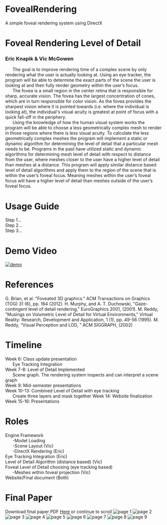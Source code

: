 # FovealRendering
A simple foveal rendering system using DirectX

# Foveal Rendering Level of Detail
### Eric Knapik & Vic McGowen

&nbsp;&nbsp;&nbsp;&nbsp;&nbsp;&nbsp;The goal is to improve rendering time of a complex scene by only rendering what the user is actually looking at. Using an eye tracker, the program will be able to determine the exact parts of the scene the user is looking at and then fully render geometry within the user’s focus. <br />
&nbsp;&nbsp;&nbsp;&nbsp;&nbsp;&nbsp;The fovea is a small region in the center retina that is responsible for sharp, accurate vision. The fovea has the largest concentration of cones, which are in turn responsible for color vision. As the fovea provides the sharpest vision where it is pointed towards (i.e. where the individual is looking at), the individual's visual acuity is greatest at point of focus with a quick fall-off in the periphery. <br />
&nbsp;&nbsp;&nbsp;&nbsp;&nbsp;&nbsp;Using the knowledge of how the human visual system works the program will be able to choose a less geometrically complex mesh to render in those regions where there is less visual acuity. To calculate the less geometrically complex meshes the program will implement a static or dynamic algorithm for determining the level of detail that a particular mesh needs to be. Programs in the past have utilized static and dynamic algorithms for determining mesh level of detail with respect to distance from the user, where meshes closer to the user have a higher level of detail than meshes at a distance. This program will apply similar distance based level of detail algorithms and apply them to the region of the scene that is within the user’s foveal focus. Meaning meshes within the user’s foveal focus will have a higher level of detail than meshes outside of the user’s foveal focus. <br />

# Usage Guide
Step 1... <br />
Step 2... <br />
Step 3... <br />

# Demo Video
[![demo](https://github.com/EKnapik/FovealRendering/blob/master/documentation/youtube.png)](https://youtu.be/5cbNQI526aU)

# References
G. Brian, et al. "Foveated 3D graphics." ACM Transactions on Graphics (TOG) 31 (6), pp. 164 
(2012).
H. Murphy, and A. T. Duchowski, "Gaze-contingent level of detail rendering," EuroGraphics 
2001, (2001).
M. Reddy, "Musings on Volumetric Level of Detail for Virtual Environments," Virtual Reality: 
Research, Development and Application, 1 (1), pp. 49-56 (1995).
M. Reddy, “Visual Perception and LOD, ” ACM SIGGRAPH, (2002)

# Timeline
Week 6: Class update presentation <br />
&nbsp;&nbsp;&nbsp;&nbsp;&nbsp;&nbsp;Eye Tracking Integration <br />
Week 7-8: Level of Detail Implemented <br />
&nbsp;&nbsp;&nbsp;&nbsp;&nbsp;&nbsp;Scene graph. The rendering system inspects and can interpret a scene graph <br />
Week 9: Mid-semester presentations <br />
Week 10-13: Combined Level of Detail with eye tracking <br />
&nbsp;&nbsp;&nbsp;&nbsp;&nbsp;&nbsp;Create three layers and mask together
Week 14: Website finalization <br />
Week 15-16: Presentations <br />

# Roles
Engine Framework <br />
&nbsp;&nbsp;&nbsp;&nbsp;&nbsp;&nbsp;-Model Loading <br />
&nbsp;&nbsp;&nbsp;&nbsp;&nbsp;&nbsp;-Scene Layout (Vic) <br />
&nbsp;&nbsp;&nbsp;&nbsp;&nbsp;&nbsp;-DirectX Rendering (Eric) <br />
Eye Tracking Integration (Eric) <br />
Level of Detail Algorithm (distance based) (Vic) <br />
Foveal Level of Detail choosing (eye tracking based) <br />
&nbsp;&nbsp;&nbsp;&nbsp;&nbsp;&nbsp;-Meshes within foveal projection (Vic) <br />
Website/Final document (Both) <br />


# Final Paper
Download final paper PDF [Here](https://github.com/EKnapik/FovealRendering/documentation/foveal-rendering.pdf) or continue to scroll
![page 1](https://github.com/EKnapik/FovealRendering/blob/master/documentation/foveal-rendering/foveal-rendering-1.png)
![page 2](https://github.com/EKnapik/FovealRendering/blob/master/documentation/foveal-rendering/foveal-rendering-2.png)
![page 3](https://github.com/EKnapik/FovealRendering/blob/master/documentation/foveal-rendering/foveal-rendering-3.png)
![page 4](https://github.com/EKnapik/FovealRendering/blob/master/documentation/foveal-rendering/foveal-rendering-4.png)
![page 5](https://github.com/EKnapik/FovealRendering/blob/master/documentation/foveal-rendering/foveal-rendering-5.png)
![page 6](https://github.com/EKnapik/FovealRendering/blob/master/documentation/foveal-rendering/foveal-rendering-6.png)
![page 7](https://github.com/EKnapik/FovealRendering/blob/master/documentation/foveal-rendering/foveal-rendering-7.png)
![page 8](https://github.com/EKnapik/FovealRendering/blob/master/documentation/foveal-rendering/foveal-rendering-8.png)
![page 9](https://github.com/EKnapik/FovealRendering/blob/master/documentation/foveal-rendering/foveal-rendering-9.png)
